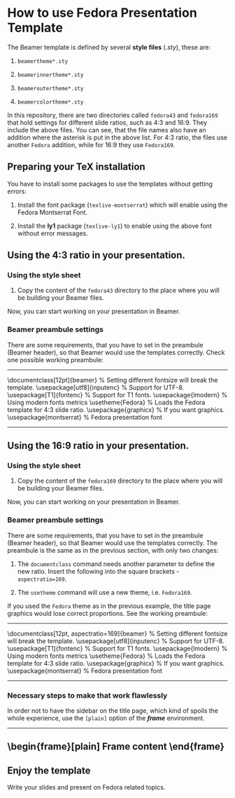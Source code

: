 # How to use Fedora Presentation Template

The Beamer template is defined by several **style files** (*.sty*), these are:

1. `beamertheme*.sty`

2. `beamerinnertheme*.sty`

3. `beameroutertheme*.sty`

4. `beamercolortheme*.sty`

In this repository, there are two directories called `fedora43` and `fedora169` that hold settings for different slide ratios, such as 4:3 and 16:9. They include the above files. You can see, that the file names also have an addition where the asterisk is put in the above list. For 4:3 ratio, the files use another `Fedora` addition, while for 16:9 they use `Fedora169`.

## Preparing your TeX installation

You have to install some packages to use the templates without getting errors:

1. Install the font package (`texlive-montserrat`) which will enable using the Fedora Montserrat Font.

2. Install the **ly1** package (`texlive-ly1`) to enable using the above font without error messages.

## Using the 4:3 ratio in your presentation.

### Using the style sheet

1. Copy the content of the `fedora43` directory to the place where you will be building your Beamer files.

Now, you can start working on your presentation in Beamer.

### Beamer preambule settings

There are some requirements, that you have to set in the preambule (Beamer header), so that Beamer would use the templates correctly. Check one possible working preambule:

---

\documentclass[12pt]{beamer} % Setting different fontsize will break the template.
\usepackage[utf8]{inputenc} % Support for UTF-8.
\usepackage[T1]{fontenc} % Support for T1 fonts.
\usepackage{lmodern} % Using modern fonts metrics
\usetheme{Fedora} % Loads the Fedora template for 4:3 slide ratio.
\usepackage{graphicx} % If you want graphics.
\usepackage{montserrat} % Fedora presentation font

---

## Using the 16:9 ratio in your presentation.

### Using the style sheet

1. Copy the content of the `fedora169` directory to the place where you will be building your Beamer files.

Now, you can start working on your presentation in Beamer.

### Beamer preambule settings

There are some requirements, that you have to set in the preambule (Beamer header), so that Beamer would use the templates correctly. The preambule is the same as in the previous section, with only two changes:

1. The `documentclass` command needs another parameter to define the new ratio. Insert the following into the square brackets - `aspectratio=169`.

2. The `usetheme` command will use a new theme, i.e. `Fedora169`. 

If you used the `Fedora` theme as in the previous example, the title page graphics would lose correct proportions. See the working preambule:

---

\documentclass[12pt, aspectratio=169]{beamer} % Setting different fontsize will break the template.
\usepackage[utf8]{inputenc} % Support for UTF-8.
\usepackage[T1]{fontenc} % Support for T1 fonts.
\usepackage{lmodern} % Using modern fonts metrics
\usetheme{Fedora} % Loads the Fedora template for 4:3 slide ratio.
\usepackage{graphicx} % If you want graphics.
\usepackage{montserrat} % Fedora presentation font

---

### Necessary steps to make that work flawlessly
In order not to have the sidebar on the title page, which kind of spoils the whole experience, use the `[plain]` option of the ***frame*** environment. 

---
\begin{frame}[plain]
Frame content
\end{frame}
---

## Enjoy the template

Write your slides and present on Fedora related topics.


